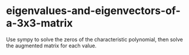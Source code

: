 # eigenvalues-and-eigenvectors-of-a-3x3-matrix
Use sympy to solve the zeros of the characteristic polynomial, then solve the augmented matrix for each value.
